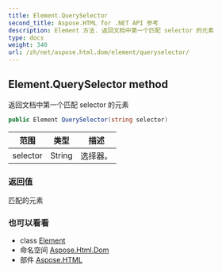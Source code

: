 ```yaml
---
title: Element.QuerySelector
second_title: Aspose.HTML for .NET API 参考
description: Element 方法. 返回文档中第一个匹配 selector 的元素
type: docs
weight: 340
url: /zh/net/aspose.html.dom/element/queryselector/
---
```

## Element.QuerySelector method

返回文档中第一个匹配 selector 的元素

```csharp
public Element QuerySelector(string selector)
```

| 范围 | 类型 | 描述 |
| --- | --- | --- |
| selector | String | 选择器。 |

### 返回值

匹配的元素

### 也可以看看

* class [Element](../)
* 命名空间 [Aspose.Html.Dom](../../element/)
* 部件 [Aspose.HTML](../../../)


